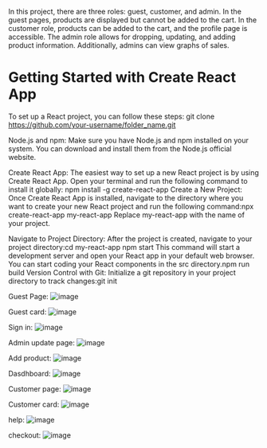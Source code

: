 In this project, there are three roles: guest, customer, and admin. In the guest pages, products are displayed but cannot be added to the cart. In the customer role, products can be added to the cart, and the profile page is accessible. The admin role allows for dropping, updating, and adding product information. Additionally, admins can view graphs of sales.
# Getting Started with Create React App

To set up a React project, you can follow these steps:
git clone https://github.com/your-username/folder_name.git

Node.js and npm: Make sure you have Node.js and npm installed on your system. You can download and install them from the Node.js official website.

Create React App: The easiest way to set up a new React project is by using Create React App. Open your terminal and run the following command to install it globally:
npm install -g create-react-app
Create a New Project: Once Create React App is installed, navigate to the directory where you want to create your new React project and run the following command:npx create-react-app my-react-app
Replace my-react-app with the name of your project.

Navigate to Project Directory: After the project is created, navigate to your project directory:cd my-react-app
npm start
This command will start a development server and open your React app in your default web browser. You can start coding your React components in the src directory.npm run build
Version Control with Git: Initialize a git repository in your project directory to track changes:git init


Guest Page:
![image](https://github.com/runtime-error786/Electronic-e-commerce-website/assets/123109871/94e5eca2-3dcb-41b0-8353-54cf3a4192d0)

Guest card:
![image](https://github.com/runtime-error786/Electronic-e-commerce-website/assets/123109871/6bcdc6bf-b54f-4529-9f50-be7591225f37)

Sign in:
![image](https://github.com/runtime-error786/Electronic-e-commerce-website/assets/123109871/7dc2c10e-b567-4f74-b37c-ca81d534ef71)

Admin update page:
![image](https://github.com/runtime-error786/Electronic-e-commerce-website/assets/123109871/c84654a3-16ff-40ab-af7b-86768d1ddcf8)

Add product:
![image](https://github.com/runtime-error786/Electronic-e-commerce-website/assets/123109871/65434155-2777-4704-97ee-908ab4743a85)

Dasdhboard:
![image](https://github.com/runtime-error786/Electronic-e-commerce-website/assets/123109871/5b90dc56-f289-4dd6-b721-bf667dd0a46c)

Customer page:
![image](https://github.com/runtime-error786/Electronic-e-commerce-website/assets/123109871/a06dc74a-dccf-4fec-86aa-a10cadd5339d)

Customer card:
![image](https://github.com/runtime-error786/Electronic-e-commerce-website/assets/123109871/a75bed18-66b4-42ef-83db-a95b334d2413)

help:
![image](https://github.com/runtime-error786/Electronic-e-commerce-website/assets/123109871/3ffd23a2-d319-482a-88cb-956150f601f5)

checkout:
![image](https://github.com/runtime-error786/Electronic-e-commerce-website/assets/123109871/4b472d49-0632-4577-850c-b66def9f308b)


